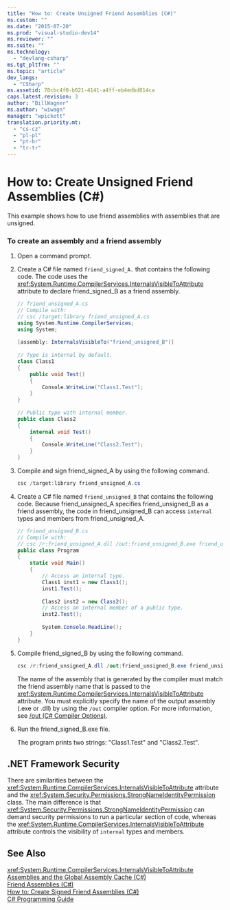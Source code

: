```yaml
---
title: "How to: Create Unsigned Friend Assemblies (C#)"
ms.custom: ""
ms.date: "2015-07-20"
ms.prod: "visual-studio-dev14"
ms.reviewer: ""
ms.suite: ""
ms.technology: 
  - "devlang-csharp"
ms.tgt_pltfrm: ""
ms.topic: "article"
dev_langs: 
  - "CSharp"
ms.assetid: 78cbc4f0-b021-4141-a4ff-eb4edbd814ca
caps.latest.revision: 3
author: "BillWagner"
ms.author: "wiwagn"
manager: "wpickett"
translation.priority.mt: 
  - "cs-cz"
  - "pl-pl"
  - "pt-br"
  - "tr-tr"
---
```

# How to: Create Unsigned Friend Assemblies (C#)
This example shows how to use friend assemblies with assemblies that are unsigned.  
  
### To create an assembly and a friend assembly  
  
1.  Open a command prompt.  
  
2.  Create a C# file named `friend_signed_A.` that contains the following code. The code uses the <xref:System.Runtime.CompilerServices.InternalsVisibleToAttribute> attribute to declare friend_signed_B as a friend assembly.  
  
    ```c#  
    // friend_unsigned_A.cs  
    // Compile with:   
    // csc /target:library friend_unsigned_A.cs  
    using System.Runtime.CompilerServices;  
    using System;  
  
    [assembly: InternalsVisibleTo("friend_unsigned_B")]  
  
    // Type is internal by default.  
    class Class1  
    {  
        public void Test()  
        {  
            Console.WriteLine("Class1.Test");  
        }  
    }  
  
    // Public type with internal member.  
    public class Class2  
    {  
        internal void Test()  
        {  
            Console.WriteLine("Class2.Test");  
        }  
    }  
    ```  
  
3.  Compile and sign friend_signed_A by using the following command.  
  
    ```c#  
    csc /target:library friend_unsigned_A.cs  
    ```  
  
4.  Create a C# file named `friend_unsigned_B` that contains the following code. Because friend_unsigned_A specifies friend_unsigned_B as a friend assembly, the code in friend_unsigned_B can access `internal` types and members from friend_unsigned_A.  
  
    ```c#  
    // friend_unsigned_B.cs  
    // Compile with:   
    // csc /r:friend_unsigned_A.dll /out:friend_unsigned_B.exe friend_unsigned_B.cs  
    public class Program  
    {  
        static void Main()  
        {  
            // Access an internal type.  
            Class1 inst1 = new Class1();  
            inst1.Test();  
  
            Class2 inst2 = new Class2();  
            // Access an internal member of a public type.  
            inst2.Test();  
  
            System.Console.ReadLine();  
        }  
    }  
    ```  
  
5.  Compile friend_signed_B by using the following command.  
  
    ```c#  
    csc /r:friend_unsigned_A.dll /out:friend_unsigned_B.exe friend_unsigned_B.cs  
    ```  
  
     The name of the assembly that is generated by the compiler must match the friend assembly name that is passed to the <xref:System.Runtime.CompilerServices.InternalsVisibleToAttribute> attribute. You must explicitly specify the name of the output assembly (.exe or .dll) by using the `/out` compiler option. For more information, see [/out (C# Compiler Options)](../../../../csharp\language-reference\compiler-options/out-compiler-option.md).  
  
6.  Run the friend_signed_B.exe file.  
  
     The program prints two strings: "Class1.Test" and "Class2.Test".  
  
## .NET Framework Security  
 There are similarities between the <xref:System.Runtime.CompilerServices.InternalsVisibleToAttribute> attribute and the <xref:System.Security.Permissions.StrongNameIdentityPermission> class. The main difference is that <xref:System.Security.Permissions.StrongNameIdentityPermission> can demand security permissions to run a particular section of code, whereas the <xref:System.Runtime.CompilerServices.InternalsVisibleToAttribute> attribute controls the visibility of `internal` types and members.  
  
## See Also  
 <xref:System.Runtime.CompilerServices.InternalsVisibleToAttribute>   
 [Assemblies and the Global Assembly Cache (C#)](../../../../csharp\programming-guide\concepts\assemblies-gac/assemblies-and-the-global-assembly-cache.md)   
 [Friend Assemblies (C#)](../../../../csharp\programming-guide\concepts\assemblies-gac/friend-assemblies.md)   
 [How to: Create Signed Friend Assemblies (C#)](../../../../csharp\programming-guide\concepts\assemblies-gac/how-to-create-signed-friend-assemblies.md)   
 [C# Programming Guide](../../../../csharp\programming-guide/index.md)